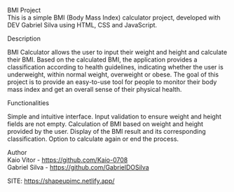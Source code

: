 BMI Project <br>
This is a simple BMI (Body Mass Index) calculator project, developed with DEV Gabriel Silva using HTML, CSS and JavaScript.

Description

BMI Calculator allows the user to input their weight and height and calculate their BMI. Based on the calculated BMI, the application provides a 
classification according to health guidelines, indicating whether the user is underweight, within normal weight, overweight or obese. The goal of
this project is to provide an easy-to-use tool for people to monitor their body mass index and get an overall sense of their physical health.

Functionalities

Simple and intuitive interface.
Input validation to ensure weight and height fields are not empty.
Calculation of BMI based on weight and height provided by the user.
Display of the BMI result and its corresponding classification.
Option to calculate again or end the process.

Author
<br>
Kaio Vitor - https://github.com/Kaio-0708
<br>
Gabriel Silva - https://github.com/GabrielDOSilva


SITE: https://shapeupimc.netlify.app/
